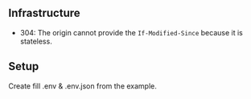 ## Infrastructure
- 304: The origin cannot provide the `If-Modified-Since` because it is stateless.

## Setup
Create fill .env & .env.json from the example.
